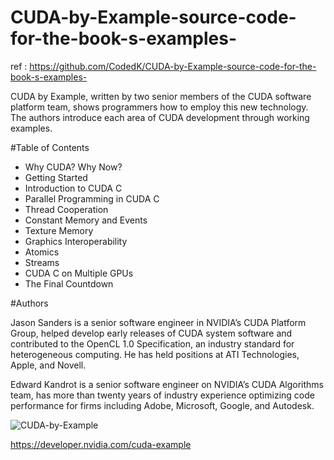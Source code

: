 # CUDA-by-Example-source-code-for-the-book-s-examples-

ref : https://github.com/CodedK/CUDA-by-Example-source-code-for-the-book-s-examples-

CUDA by Example, written by two senior members of the CUDA software platform team, shows programmers how to employ this new technology.  The authors introduce each area of CUDA development through working examples. 

#Table of Contents

- Why CUDA? Why Now?
- Getting Started
- Introduction to CUDA C
- Parallel Programming in CUDA C
- Thread Cooperation
- Constant Memory and Events
- Texture Memory
- Graphics Interoperability
- Atomics
- Streams
- CUDA C on Multiple GPUs
- The Final Countdown


#Authors

Jason Sanders is a senior software engineer in NVIDIA’s CUDA Platform Group, helped develop early releases of CUDA system software and contributed to the OpenCL 1.0 Specification, an industry standard for heterogeneous computing. He has held positions at ATI Technologies, Apple, and Novell.

Edward Kandrot is a senior software engineer on NVIDIA’s CUDA Algorithms team, has more than twenty years of industry experience optimizing code performance for firms including Adobe, Microsoft, Google, and Autodesk.




![CUDA-by-Example](https://github.com/CodedK/CUDA-by-Example-source-code-for-the-book-s-examples-/blob/master/Pearson_CUDA_BookCover.jpg)


https://developer.nvidia.com/cuda-example
